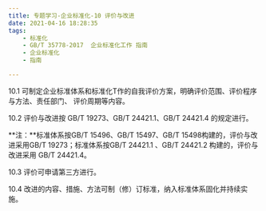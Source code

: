 ```yaml
---
title: 专题学习-企业标准化-10 评价与改进
date: 2021-04-16 18:28:35
tags: 
	- 标准化
	- GB/T 35778-2017  企业标准化工作 指南
	- 企业标准化
	- 指南

---
```






10.1 可制定企业标准体系和标准化T作的自我评价方案，明确评价范围、评价程序与方法、责任部门、 评价周期等内容。

10.2  评价与改进按 GB/T 19273、GB/T 24421.1、GB/T 24421.4 的规定进行。

**注：**标准体系按GB/T 15496、GB/T 15497、GB/T 15498构建的，评价与改进采用GB/T 19273；标准体系按GB/T 24421.1 、GB/T 24421.2 构建的，评价与改进采用 GB/T 24421.4。

10.3 评价可申请第三方进行。

10.4 改进的内容、措施、方法可制（修）订标准，纳入标准体系固化并持续实施。

